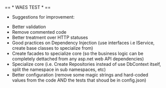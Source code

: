 == * WAES TEST * ==


* Suggestions for improvement:

- Better validation
- Remove commented code
- Better treatment over HTTP statuses
- Good practices on Dependency Injection (use interfaces i.e IService<T>, create base classes to specialize from)
- Create facades to specialize core (so the business logic can be completely dettached from any asp.net web API dependencies)
- Specialize core (i.e. Create Repositories instead of use DbContext itself, split the namespace in sub namespaces, etc)
- Better configuration (remove some magic strings and hard-coded values from the code AND the tests that shoud be in config.json)

